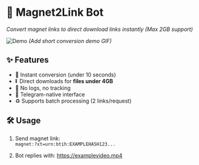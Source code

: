 # 🔗 Magnet2Link Bot 

_Convert magnet links to direct download links instantly (Max 2GB support)_

![Demo](https://i.imgur.com/quickdemo.gif) *(Add short conversion demo GIF)*

## ✨ Features
- 🚀 Instant conversion (under 10 seconds)
- ⏬ Direct downloads for **files under 4GB**
- 🔐 No logs, no tracking
- 📱 Telegram-native interface
- ♻️ Supports batch processing (2 links/request)

## 🛠️ Usage
1. Send magnet link:  
   `magnet:?xt=urn:btih:EXAMPLEHASH123...`
   
2. Bot replies with:
   https://examplevideo.mp4
